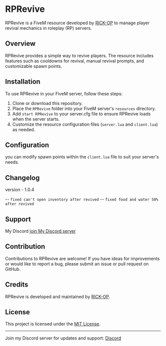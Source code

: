 # RPRevive

RPRevive is a FiveM resource developed by [RICK-OP](https://github.com/RICK-OP) to manage player revival mechanics in roleplay (RP) servers.

## Overview

RPRevive provides a simple way to revive players. The resource includes features such as cooldowns for revival, manual revival prompts, and customizable spawn points.

## Installation

To use RPRevive in your FiveM server, follow these steps:

1. Clone or download this repository.
2. Place the `RPRevive` folder into your FiveM server's `resources` directory.
3. Add `start RPRevive` to your server.cfg file to ensure RPRevive loads when the server starts.
4. Customize the resource configuration files (`server.lua` and `client.lua`) as needed.

## Configuration

you can modify spawn points within the `client.lua` file to suit your server's needs.

## Changelog

version - 1.0.4

-- `fixed can't open inventory after revived`
-- `fixed food and water 50% after revived`

## Support

My Discord [join My Discord server](https://discord.gg/qQkDay6DDM)

## Contribution

Contributions to RPRevive are welcome! If you have ideas for improvements or would like to report a bug, please submit an issue or pull request on GitHub.

## Credits

RPRevive is developed and maintained by [RICK-OP](https://github.com/RICK-OP).

## License

This project is licensed under the [MIT License](LICENSE).

---

Join my Discord server for updates and support: [Discord](https://discord.gg/qQkDay6DDM)
